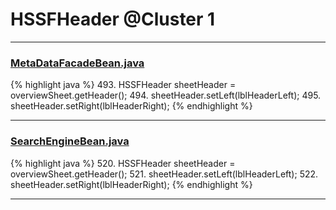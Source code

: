 # HSSFHeader @Cluster 1

***

### [MetaDataFacadeBean.java](https://searchcode.com/codesearch/view/39694405/)
{% highlight java %}
493. HSSFHeader sheetHeader = overviewSheet.getHeader();
494. sheetHeader.setLeft(lblHeaderLeft);
495. sheetHeader.setRight(lblHeaderRight);
{% endhighlight %}

***

### [SearchEngineBean.java](https://searchcode.com/codesearch/view/39694394/)
{% highlight java %}
520. HSSFHeader sheetHeader = overviewSheet.getHeader();
521. sheetHeader.setLeft(lblHeaderLeft);
522. sheetHeader.setRight(lblHeaderRight);
{% endhighlight %}

***

